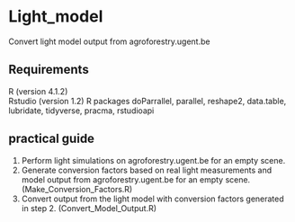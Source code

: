 # Light_model
Convert light model output from agroforestry.ugent.be

## Requirements
R (version 4.1.2)  
Rstudio (version 1.2)
R packages doParrallel, parallel, reshape2, data.table, lubridate, tidyverse, pracma, rstudioapi

## practical guide
1. Perform light simulations on agroforestry.ugent.be for an empty scene.
2. Generate conversion factors based on real light measurements and model output from agroforestry.ugent.be for an empty scene. (Make_Conversion_Factors.R)
3. Convert output from the light model with conversion factors generated in step 2. (Convert_Model_Output.R)
